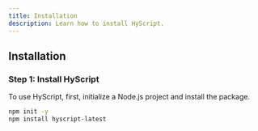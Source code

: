 ```yaml
---
title: Installation
description: Learn how to install HyScript.
---
```


## Installation  

### Step 1: Install HyScript  
To use HyScript, first, initialize a Node.js project and install the package.  

```bash  
npm init -y  
npm install hyscript-latest
```  

